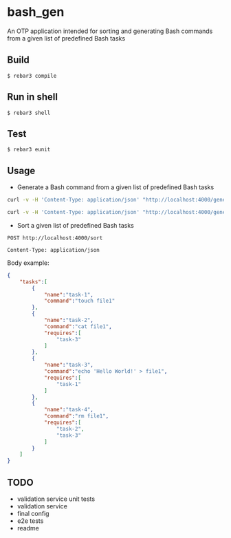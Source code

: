 bash_gen
=====

An OTP application intended for sorting and generating 
Bash commands from a given list of predefined Bash tasks

Build
-----

    $ rebar3 compile

Run in shell
-----

    $ rebar3 shell

Test
-----

    $ rebar3 eunit

Usage
-----

- Generate a Bash command from a given list of predefined Bash tasks

```bash
curl -v -H 'Content-Type: application/json' "http://localhost:4000/generate" -d @./priv/tasks-1.json | bash

curl -v -H 'Content-Type: application/json' "http://localhost:4000/generate" -d @./priv/tasks-2.json | bash
```

- Sort a given list of predefined Bash tasks

```
POST http://localhost:4000/sort

Content-Type: application/json
```

Body example:

```json
{
    "tasks":[
        {
            "name":"task-1",
            "command":"touch file1"
        },
        {
            "name":"task-2",
            "command":"cat file1",
            "requires":[
                "task-3"
            ]
        },
        {
            "name":"task-3",
            "command":"echo 'Hello World!' > file1",
            "requires":[
                "task-1"
            ]
        },
        {
            "name":"task-4",
            "command":"rm file1",
            "requires":[
                "task-2",
                "task-3"
            ]
        }
    ]
}
```

TODO
-----

- validation service unit tests
- validation service
- final config
- e2e tests
- readme
